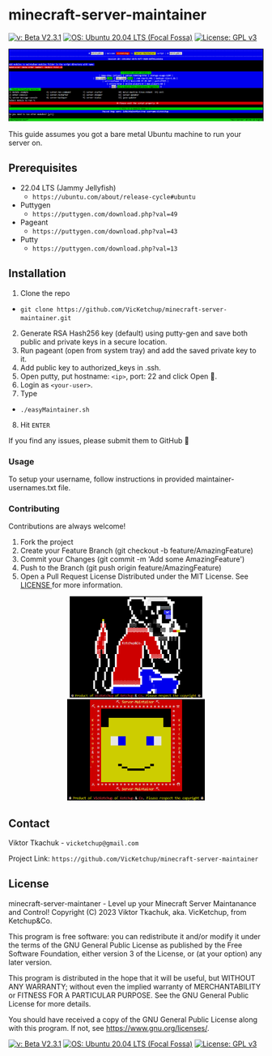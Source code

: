 # minecraft-server-maintainer
[![v: Beta V2.3.1](https://img.shields.io/badge/v-Beta%20V2.3.1-darkred.svg)](https://github.com/VicKetchup/minecraft-server-maintainer)
[![OS: Ubuntu 20.04 LTS \(Focal Fossa\)](https://img.shields.io/badge/OS-Ubuntu%2022.04%20LTS%20\(Jammy%20Jellyfish\)-orange.svg)](https://ubuntu.com/about/release-cycle#ubuntu)
[![License: GPL v3](https://img.shields.io/badge/License-GPL%20v3-blue.svg)](https://www.gnu.org/licenses/gpl-3.0)

![easyMaintainer](art/easyMaintainer.png?raw=true)

This guide assumes you got a bare metal Ubuntu machine to run your server on.

## Prerequisites

- 22.04 LTS (Jammy Jellyfish)
  - `https://ubuntu.com/about/release-cycle#ubuntu` 
- Puttygen
  - `https://puttygen.com/download.php?val=49`
- Pageant
  - `https://puttygen.com/download.php?val=43`
- Putty
  - `https://puttygen.com/download.php?val=13`

## Installation

1. Clone the repo
  - `git clone https://github.com/VicKetchup/minecraft-server-maintainer.git`
2. Generate RSA Hash256 key (default) using putty-gen and save both public and private keys in a secure location.
3. Run pageant (open from system tray) and add the saved private key to it.
4. Add public key to authorized_keys in .ssh.
5. Open putty, put hostname: `<ip>`, port: 22 and click Open 🙂.
6. Login as `<your-user>`.
7. Type
  - `./easyMaintainer.sh`
8. Hit `ENTER`

If you find any issues, please submit them to GitHub 🙂

### Usage

To setup your username, follow instructions in provided maintainer-usernames.txt file.

### Contributing

Contributions are always welcome!
1. Fork the project
2. Create your Feature Branch (git checkout -b feature/AmazingFeature)
3. Commit your Changes (git commit -m 'Add some AmazingFeature')
4. Push to the Branch (git push origin feature/AmazingFeature)
5. Open a Pull Request
License
Distributed under the MIT License. See [ LICENSE ](#license) for more information.

<p align="center">
  <img src="art/pc_Co_logo.png?raw=true" height=200px><img src="art/pc_logo.png?raw=tru" height=200px>
</p>

## Contact

Viktor Tkachuk - `vicketchup@gmail.com`

Project Link: `https://github.com/VicKetchup/minecraft-server-maintainer`

## License
minecraft-server-maintaner - Level up your Minecraft Server Maintanance and Control!
Copyright (C) 2023  Viktor Tkachuk, aka. VicKetchup, from Ketchup&Co.

This program is free software: you can redistribute it and/or modify
it under the terms of the GNU General Public License as published by
the Free Software Foundation, either version 3 of the License, or
(at your option) any later version.

This program is distributed in the hope that it will be useful,
but WITHOUT ANY WARRANTY; without even the implied warranty of
MERCHANTABILITY or FITNESS FOR A PARTICULAR PURPOSE.  See the
GNU General Public License for more details.

You should have received a copy of the GNU General Public License
along with this program.  If not, see <https://www.gnu.org/licenses/>.

[![v: Beta V2.3.1](https://img.shields.io/badge/v-Beta%20V2.3.1-darkred.svg)](https://github.com/VicKetchup/minecraft-server-maintainer)
[![OS: Ubuntu 20.04 LTS \(Focal Fossa\)](https://img.shields.io/badge/OS-Ubuntu%2022.04%20LTS%20\(Jammy%20Jellyfish\)-orange.svg)](https://ubuntu.com/about/release-cycle#ubuntu)
[![License: GPL v3](https://img.shields.io/badge/License-GPL%20v3-blue.svg)](https://www.gnu.org/licenses/gpl-3.0)
